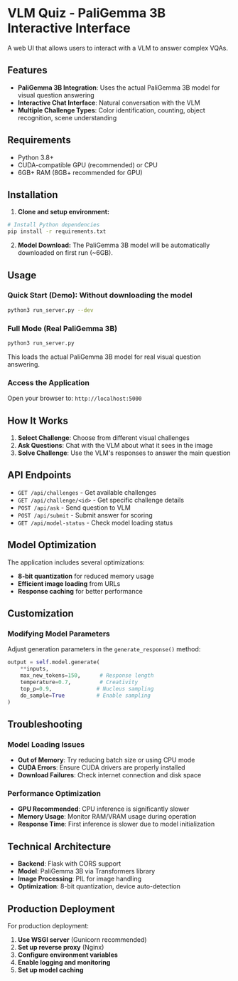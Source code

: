 # VLM Quiz - PaliGemma 3B Interactive Interface

A web UI that allows users to interact with a VLM to answer complex VQAs.

## Features

- **PaliGemma 3B Integration**: Uses the actual PaliGemma 3B model for visual question answering
- **Interactive Chat Interface**: Natural conversation with the VLM
- **Multiple Challenge Types**: Color identification, counting, object recognition, scene understanding

## Requirements

- Python 3.8+
- CUDA-compatible GPU (recommended) or CPU
- 6GB+ RAM (8GB+ recommended for GPU)

## Installation

1. **Clone and setup environment:**
```bash
# Install Python dependencies
pip install -r requirements.txt
```

2. **Model Download:**
The PaliGemma 3B model will be automatically downloaded on first run (~6GB).

## Usage

### Quick Start (Demo): Without downloading the model
```bash
python3 run_server.py --dev
```
### Full Mode (Real PaliGemma 3B)
```bash
python3 run_server.py
```
This loads the actual PaliGemma 3B model for real visual question answering.

### Access the Application
Open your browser to: `http://localhost:5000`

## How It Works

1. **Select Challenge**: Choose from different visual challenges
2. **Ask Questions**: Chat with the VLM about what it sees in the image
3. **Solve Challenge**: Use the VLM's responses to answer the main question

## API Endpoints

- `GET /api/challenges` - Get available challenges
- `GET /api/challenge/<id>` - Get specific challenge details
- `POST /api/ask` - Send question to VLM
- `POST /api/submit` - Submit answer for scoring
- `GET /api/model-status` - Check model loading status

## Model Optimization

The application includes several optimizations:
- **8-bit quantization** for reduced memory usage
- **Efficient image loading** from URLs
- **Response caching** for better performance

## Customization

### Modifying Model Parameters
Adjust generation parameters in the `generate_response()` method:

```python
output = self.model.generate(
    **inputs,
    max_new_tokens=150,      # Response length
    temperature=0.7,         # Creativity
    top_p=0.9,              # Nucleus sampling
    do_sample=True          # Enable sampling
)
```

## Troubleshooting

### Model Loading Issues
- **Out of Memory**: Try reducing batch size or using CPU mode
- **CUDA Errors**: Ensure CUDA drivers are properly installed
- **Download Failures**: Check internet connection and disk space

### Performance Optimization
- **GPU Recommended**: CPU inference is significantly slower
- **Memory Usage**: Monitor RAM/VRAM usage during operation
- **Response Time**: First inference is slower due to model initialization

## Technical Architecture

- **Backend**: Flask with CORS support
- **Model**: PaliGemma 3B via Transformers library
- **Image Processing**: PIL for image handling
- **Optimization**: 8-bit quantization, device auto-detection

## Production Deployment

For production deployment:

1. **Use WSGI server** (Gunicorn recommended)
2. **Set up reverse proxy** (Nginx)
3. **Configure environment variables**
4. **Enable logging and monitoring**
5. **Set up model caching**
